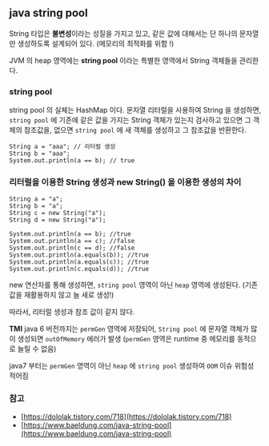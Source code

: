 ## java string pool
String 타입은 **불변성**이라는 성질을 가지고 있고, 같은 값에 대해서는 단 하나의 문자열만 생성하도록 설계되어 있다.
(메모리의 최적화를 위함 !)

JVM 의 heap 영역에는 **string pool** 이라는 특별한 영역에서 String 객체들을 관리한다.

### string pool
string pool 의 실체는 HashMap 이다.
문자열 리터럴을 사용하여 String 을 생성하면, `string pool` 에 기존에 같은 값을 가지는 String 객체가 있는지 검사하고
있으면 그 객체의 참조값을, 없으면 `string pool` 에 새 객체를 생성하고 그 참조값을 반환한다.

```
String a = "aaa"; // 리터럴 생성
String b = "aaa";
System.out.println(a == b); // true
```

### 리터럴을 이용한 String 생성과 new String() 을 이용한 생성의 차이
```
String a = "a";
String b = "a";
String c = new String("a");
String d = new String("a");
 
System.out.println(a == b); //true
System.out.println(a == c); //false
System.out.println(c == d); //false
System.out.println(a.equals(b)); //true
System.out.println(a.equals(c)); //true
System.out.println(c.equals(d)); //true
```
new 연산자를 통해 생성하면, `string pool` 영역이 아닌 `heap` 영역에 생성된다. (기존 값을 재활용하지 않고 늘 새로 생성!)

따라서, 리터럴 생성과 참조 값이 같지 않다.

**TMI**
java 6 버전까지는 `permGen` 영역에 저장되어, `String pool` 에 문자열 객체가 많이 생성되면 `outOfMemory` 에러가 발생
(`permGen` 영역은 runtime 중 메모리를 동적으로 늘릴 수 없음)

java7 부터는 `permGen` 영역이 아닌 `heap` 에 `string pool` 생성하여 `OOM` 이슈 위험성 적어짐

### 참고
- [https://dololak.tistory.com/718](https://dololak.tistory.com/718)
- [https://www.baeldung.com/java-string-pool](https://www.baeldung.com/java-string-pool)